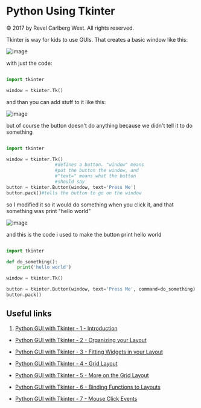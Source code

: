 # Python Using Tkinter

© 2017 by Revel Carlberg West. All rights reserved.

Tkinter is way for kids
to use GUIs. That creates a
basic window like this:

![image](https://user-images.githubusercontent.com/29359616/29250831-87a1bbb8-8017-11e7-8b51-b686a6ac75e8.png)

with just the code:

```python

import tkinter

window = tkinter.Tk()

```

and than you can add stuff to it
like this:

![image](https://user-images.githubusercontent.com/29359616/29250841-a7f4c25c-8017-11e7-9cd2-2444415ee0c8.png)

but of course the button doesn't
do anything because we
didn't tell it to do something

```python

import tkinter

window = tkinter.Tk()
                  #defines a button. "window" means
                  #put the button the window, and
                  #"text=" means what the button
                  #should say
button = tkinter.Button(window, text='Press Me')
button.pack()#tells the button to go on the window

```

so I modified it so it would do
something when you click it, and that something was
print "hello world"

![image](https://user-images.githubusercontent.com/29359616/29250814-314ae91a-8017-11e7-9faa-88ef4b5d509f.png)

and this is the code i used to
make the button print hello world

```python

import tkinter

def do_something():
    print('hello world')

window = tkinter.Tk()

button = tkinter.Button(window, text='Press Me', command=do_something)
button.pack()

```


## Useful links



1. [Python GUI with Tkinter - 1 - Introduction](https://www.youtube.com/watch?v=RJB1Ek2Ko_Y)

- [Python GUI with Tkinter - 2 - Organizing your Layout](https://www.youtube.com/watch?v=RTM9tiV_HoY)

- [Python GUI with Tkinter - 3 - Fitting Widgets in your Layout](https://www.youtube.com/watch?v=Ko4EPJ8DDjg&t=8s)

- [Python GUI with Tkinter - 4 - Grid Layout](https://www.youtube.com/watch?v=-nmzq3xiZ6I)

- [Python GUI with Tkinter - 5 - More on the Grid Layout](https://www.youtube.com/watch?v=wNBqM28MMjs)

- [Python GUI with Tkinter - 6 - Binding Functions to Layouts](https://www.youtube.com/watch?v=qWnE-yp6wzU)

- [Python GUI with Tkinter - 7 - Mouse Click Events](https://www.youtube.com/watch?v=XkCbinbgbdw)
